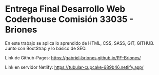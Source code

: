 # Entrega Final Desarrollo Web Coderhouse Comisión 33035 - Briones

En este trabajo se aplica lo aprendido de HTML, CSS, SASS, GIT, GITHUB. Junto con BootStrap y lo básico de SEO.

Link de Github-Pages: https://gabriel-briones.github.io/PF-Briones/

Link en servidor Netlify: https://tubular-cupcake-689b46.netlify.app/